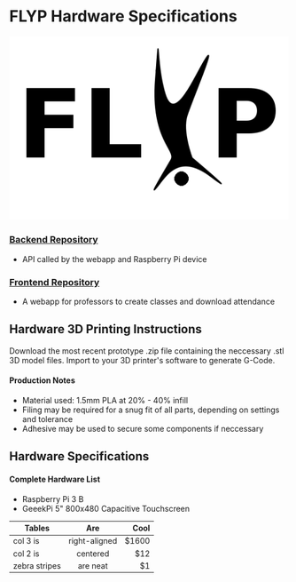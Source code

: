 # FLYP Hardware Specifications

![logo](documentation/FLYP.png)

### [Backend Repository](https://github.com/CurtisGreen/FLYP-EC2-Repo/tree/master/backend)
* API called by the webapp and Raspberry Pi device


### [Frontend Repository](https://github.com/CurtisGreen/FLYP-EC2-Repo/tree/master/frontend)
* A webapp for professors to create classes and download attendance 


## Hardware 3D Printing Instructions

Download the most recent prototype .zip file containing the neccessary .stl 3D model files. Import to your 3D printer's software to generate G-Code.

#### Production Notes
* Material used: 1.5mm PLA at 20% - 40% infill
* Filing may be required for a snug fit of all parts, depending on settings and tolerance
* Adhesive may be used to secure some components if neccessary

## Hardware Specifications

#### Complete Hardware List
* Raspberry Pi 3 B
* GeeekPi 5" 800x480 Capacitive Touchscreen 

| Tables        | Are           | Cool  |
| ------------- |:-------------:| -----:|
| col 3 is      | right-aligned | $1600 |
| col 2 is      | centered      |   $12 |
| zebra stripes | are neat      |    $1 |